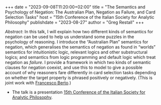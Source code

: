 +++
date = "2023-09-08T11:20:00+02:00"
title = "The Semantics and Psychology of Negation: The Australian Plan, Negation as Failure, and Card Selection Tasks"
host = "15th Conference of the Italian Society for Analytic Philosophy"
publishdate = "2023-08-27"
author = "Greg Restall"
+++

*Abstract*: In this talk, I will explain how two different kinds of semantics for negation can be used to help us understand some puzzles in the psychology of reasoning. I introduce the &ldquo;Australian Plan&rdquo; semantics for negation, which generalises the semantics of negation as found in &ldquo;worlds&rdquo; semantics for intuitionistic logic, relevant logics and other substructural logics; and semantics from logic programming and default logic which treat negation as _failure_. I provide a framework in which two kinds of semantic clauses for negation coexist, and use this to model to give a possible account of why reasoners fare differently in card selection tasks depending on whether the target property is phrased positively or negatively. (This is joint work with [Francesco Berto](https://www.st-andrews.ac.uk/philosophy/people/fb96).)

* The talk is a presentation [15th Conference of the Italian Society for Analytic Philosophy](http://sifaphilosophy.eu/?p=4958).
